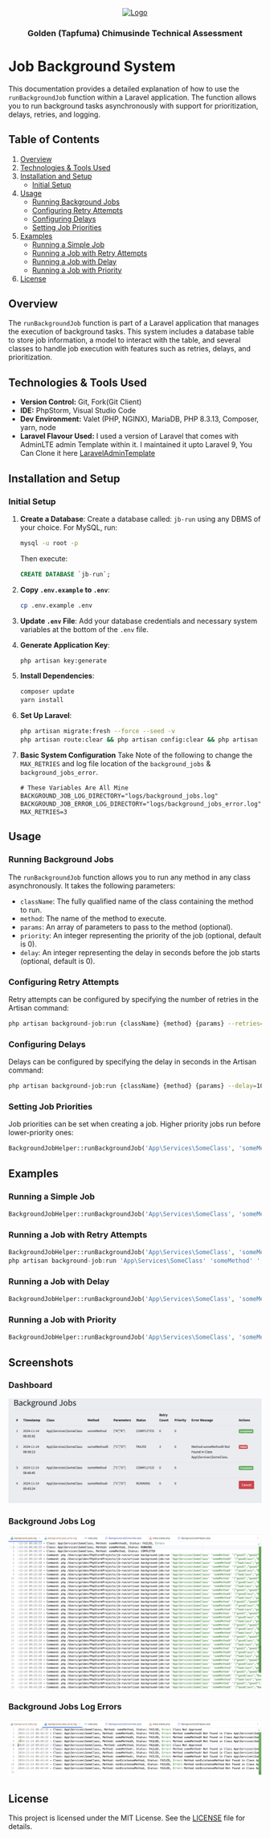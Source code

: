 <p align="center">
  <a href="https://github.com/Chimsy/GoldenChimusindeIOS">
    <img src="https://chimsy.co.zw/images/logos/chimsy.png" alt="Logo" width="255" height="255">
  </a>

<h3 align="center">Golden (Tapfuma) Chimusinde Technical Assessment</h3>

# Job Background System

This documentation provides a detailed explanation of how to use the `runBackgroundJob` function within a Laravel
application. The function allows you to run background tasks asynchronously with support for prioritization, delays,
retries, and logging.

## Table of Contents

1. [Overview](#overview)
2. [Technologies & Tools Used](#technologies--tools-used)
3. [Installation and Setup](#installation-and-setup)
    - [Initial Setup](#initial-setup)
4. [Usage](#usage)
    - [Running Background Jobs](#running-background-jobs)
    - [Configuring Retry Attempts](#configuring-retry-attempts)
    - [Configuring Delays](#configuring-delays)
    - [Setting Job Priorities](#setting-job-priorities)
5. [Examples](#examples)
    - [Running a Simple Job](#running-a-simple-job)
    - [Running a Job with Retry Attempts](#running-a-job-with-retry-attempts)
    - [Running a Job with Delay](#running-a-job-with-delay)
    - [Running a Job with Priority](#running-a-job-with-priority)
6. [License](#license)

## Overview

The `runBackgroundJob` function is part of a Laravel application that manages the execution of background tasks. This
system includes a database table to store job information, a model to interact with the table, and several classes to
handle job execution with features such as retries, delays, and prioritization.

## Technologies & Tools Used

- **Version Control:** Git, Fork(Git Client)
- **IDE:** PhpStorm, Visual Studio Code
- **Dev Environment:** Valet (PHP, NGINX), MariaDB, PHP 8.3.13, Composer, yarn, node
- **Laravel Flavour Used:** I used a version of Laravel that comes with AdminLTE admin Template within it. 
I maintained it upto Laravel 9, You Can Clone it here [LaravelAdminTemplate](https://github.com/Chimsy/LaravelAdminTemplate) 

## Installation and Setup

### Initial Setup

1. **Create a Database**: Create a database called: `jb-run` using any DBMS of your choice. For MySQL, run:

   ```bash
   mysql -u root -p
   ```

   Then execute:

   ```sql
   CREATE DATABASE `jb-run`;
   ```

2. **Copy `.env.example` to `.env`**:
   ```bash 
   cp .env.example .env
   ```

3. **Update `.env` File**:
   Add your database credentials and necessary system variables at the bottom of the `.env` file.

4. **Generate Application Key**:
   ```bash
   php artisan key:generate
   ```

5. **Install Dependencies**:
   ```bash
   composer update
   yarn install
   ```

6. **Set Up Laravel**:
   ```bash
   php artisan migrate:fresh --force --seed -v
   php artisan route:clear && php artisan config:clear && php artisan cache:clear && php artisan view:clear && composer dump-autoload
   ```
7. **Basic System Configuration**
   Take Note of the following to change the `MAX_RETRIES` and log file location of the `background_jobs` &
   `background_jobs_error`.
    ```dotenv
    # These Variables Are All Mine
    BACKGROUND_JOB_LOG_DIRECTORY="logs/background_jobs.log"
    BACKGROUND_JOB_ERROR_LOG_DIRECTORY="logs/background_jobs_error.log"
    MAX_RETRIES=3
    ```

## Usage

### Running Background Jobs

The `runBackgroundJob` function allows you to run any method in any class asynchronously. It takes the following
parameters:

- `className`: The fully qualified name of the class containing the method to run.
- `method`: The name of the method to execute.
- `params`: An array of parameters to pass to the method (optional).
- `priority`: An integer representing the priority of the job (optional, default is 0).
- `delay`: An integer representing the delay in seconds before the job starts (optional, default is 0).

### Configuring Retry Attempts

Retry attempts can be configured by specifying the number of retries in the Artisan command:

```bash
php artisan background-job:run {className} {method} {params} --retries=10
```

### Configuring Delays

Delays can be configured by specifying the delay in seconds in the Artisan command:

```bash
php artisan background-job:run {className} {method} {params} --delay=10
```

### Setting Job Priorities

Job priorities can be set when creating a job. Higher priority jobs run before lower-priority ones:

```php
BackgroundJobHelper::runBackgroundJob('App\Services\SomeClass', 'someMethod', ['param1', 'param2'], 5);
```

## Examples

### Running a Simple Job

```php
BackgroundJobHelper::runBackgroundJob('App\Services\SomeClass', 'someMethod', ['param1', 'param2']);
```

### Running a Job with Retry Attempts

```php
BackgroundJobHelper::runBackgroundJob('App\Services\SomeClass', 'someMethod', ['param1', 'param2'], 0, 0);
php artisan background-job:run 'App\Services\SomeClass' 'someMethod' '["param1", "param2"]' --retries=5
```

### Running a Job with Delay

```php
BackgroundJobHelper::runBackgroundJob('App\Services\SomeClass', 'someMethod', ['param1', 'param2'], 0, 10);
```

### Running a Job with Priority

```php
BackgroundJobHelper::runBackgroundJob('App\Services\SomeClass', 'someMethod', ['param1', 'param2'], 5);
```

## Screenshots

### Dashboard

![Dashboard.png](public/documentation/dashboard.png)

### Background Jobs Log

![Dashboard.png](public/documentation/job_log.png)

### Background Jobs Log Errors

![Dashboard.png](public/documentation/job_log_error.png)

## License

This project is licensed under the MIT License. See the [LICENSE](LICENSE) file for details.
